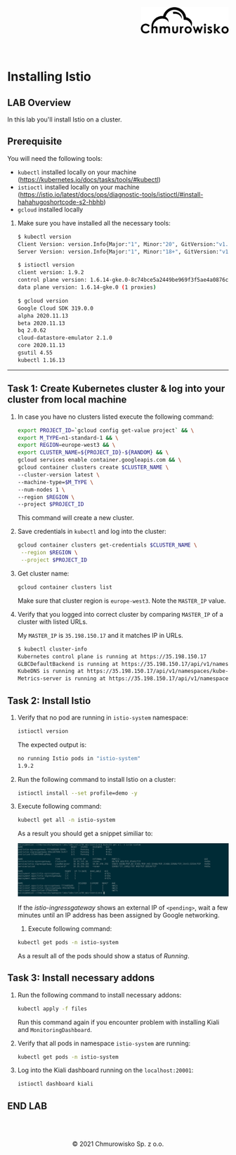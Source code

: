 <img src="../../../img/logo.png" alt="Chmurowisko logo" width="200" align="right">
<br><br>
<br><br>
<br><br>

# Installing Istio

## LAB Overview

In this lab you'll install Istio on a cluster.

## Prerequisite

You will need the following tools:

- `kubectl` installed locally on your machine (https://kubernetes.io/docs/tasks/tools/#kubectl)
- `istioctl` installed locally on your machine (https://istio.io/latest/docs/ops/diagnostic-tools/istioctl/#install-hahahugoshortcode-s2-hbhb)
- `gcloud` installed locally

1. Make sure you have installed all the necessary tools:

   ```bash
   $ kubectl version
   Client Version: version.Info{Major:"1", Minor:"20", GitVersion:"v1.20.3", GitCommit:"01849e73f3c86211f05533c2e807736e776fcf29", GitTreeState:"clean", BuildDate:"2021-02-17T12:44:29Z", GoVersion:"go1.15.8", Compiler:"gc", Platform:"linux/amd64"}
   Server Version: version.Info{Major:"1", Minor:"18+", GitVersion:"v1.18.16-gke.302", GitCommit:"2e4de00ee51e92a708578409838fd37044b00902", GitTreeState:"clean", BuildDate:"2021-03-08T22:06:14Z", GoVersion:"go1.13.15b4", Compiler:"gc", Platform:"linux/amd64"}
   ```

   ```bash
   $ istioctl version
   client version: 1.9.2
   control plane version: 1.6.14-gke.0-8c74bce5a2449be969f3f5ae4a0876cb4af50dbf
   data plane version: 1.6.14-gke.0 (1 proxies)
   ```

   ```bash
   $ gcloud version
   Google Cloud SDK 319.0.0
   alpha 2020.11.13
   beta 2020.11.13
   bq 2.0.62
   cloud-datastore-emulator 2.1.0
   core 2020.11.13
   gsutil 4.55
   kubectl 1.16.13
   ```

---

## Task 1: Create Kubernetes cluster & log into your cluster from local machine

1. In case you have no clusters listed execute the following command:

   ```bash
   export PROJECT_ID=`gcloud config get-value project` && \
   export M_TYPE=n1-standard-1 && \
   export REGION=europe-west3 && \
   export CLUSTER_NAME=${PROJECT_ID}-${RANDOM} && \
   gcloud services enable container.googleapis.com && \
   gcloud container clusters create $CLUSTER_NAME \
   --cluster-version latest \
   --machine-type=$M_TYPE \
   --num-nodes 1 \
   --region $REGION \
   --project $PROJECT_ID
   ```

   This command will create a new cluster.

1. Save credentials in `kubectl` and log into the cluster:

   ```bash
   gcloud container clusters get-credentials $CLUSTER_NAME \
    --region $REGION \
    --project $PROJECT_ID
   ```

1. Get cluster name:

   ```bash
   gcloud container clusters list
   ```

   Make sure that cluster region is `europe-west3`. Note the `MASTER_IP` value.

1. Verify that you logged into correct cluster by comparing `MASTER_IP` of a cluster with listed URLs.

   My `MASTER_IP` is `35.198.150.17` and it matches IP in URLs.

   ```bash
   $ kubectl cluster-info
   Kubernetes control plane is running at https://35.198.150.17
   GLBCDefaultBackend is running at https://35.198.150.17/api/v1/namespaces/kube-system/services/default-http-backend:http/proxy
   KubeDNS is running at https://35.198.150.17/api/v1/namespaces/kube-system/services/kube-dns:dns/proxy
   Metrics-server is running at https://35.198.150.17/api/v1/namespaces/kube-system/services/https:metrics-server:/proxy
   ```

## Task 2: Install Istio

1. Verify that no pod are running in `istio-system` namespace:

   ```bash
   istioctl version
   ```

   The expected output is:

   ```bash
   no running Istio pods in "istio-system"
   1.9.2
   ```

1. Run the following command to install Istio on a cluster:

   ```bash
   istioctl install --set profile=demo -y
   ```

1. Execute following command:

   ```bash
   kubectl get all -n istio-system
   ```

   As a result you should get a snippet similiar to:

   ![istio components](img/istio_installed.png)

   If the _istio-ingressgateway_ shows an external IP of `<pending>`, wait a few minutes until an IP address has been assigned by Google networking.

   1. Execute following command:

   ```bash
   kubectl get pods -n istio-system
   ```

   As a result all of the pods should show a status of _Running_.

## Task 3: Install necessary addons

1. Run the following command to install necessary addons:

   ```bash
   kubectl apply -f files
   ```

   Run this command again if you encounter problem with installing Kiali and `MonitoringDashboard`.

1. Verify that all pods in namespace `istio-system` are running:

   ```bash
   kubectl get pods -n istio-system
   ```

1. Log into the Kiali dashboard running on the `localhost:20001`:

   ```bash
   istioctl dashboard kiali
   ```

## END LAB

<br><br>

<center><p>&copy; 2021 Chmurowisko Sp. z o.o.<p></center>
